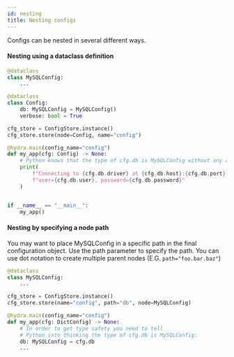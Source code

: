 ```yaml
---
id: nesting
title: Nesting configs
---
```

Configs can be nested in several different ways.

#### Nesting using a dataclass definition
```python
@dataclass
class MySQLConfig:
    ...

@dataclass
class Config:
    db: MySQLConfig = MySQLConfig()
    verbose: bool = True

cfg_store = ConfigStore.instance()
cfg_store.store(node=Config, name="config")

@hydra.main(config_name="config")
def my_app(cfg: Config) -> None:
    # Python knows that the type of cfg.db is MySQLConfig without any additional hints
    print(
        f"Connecting to {cfg.db.driver} at {cfg.db.host}:{cfg.db.port}, "
        f"user={cfg.db.user}, password={cfg.db.password}"
    )


if __name__ == "__main__":
    my_app()

```
#### Nesting by specifying a node path
You may want to place MySQLConfig in a specific path in the final configuration object.
Use the path parameter to specify the path. You can use dot notation to create multiple
parent nodes (E.G. `path="foo.bar.baz"`)  

```python
@dataclass
class MySQLConfig:
    ...

cfg_store = ConfigStore.instance()
cfg_store.store(name="config", path="db", node=MySQLConfig)

@hydra.main(config_name="config")
def my_app(cfg: DictConfig) -> None:
    # In order to get type safety you need to tell
    # Python into thinking the type of cfg.db is MySQLConfig:
    db: MySQLConfig = cfg.db
    ...
```